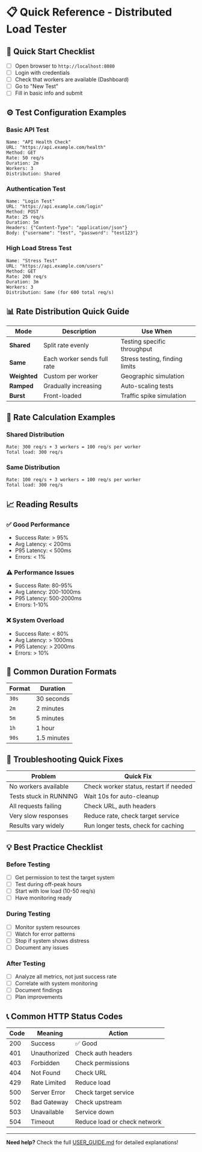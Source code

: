 # 📋 Quick Reference - Distributed Load Tester

## 🚀 Quick Start Checklist

- [ ] Open browser to `http://localhost:8080`
- [ ] Login with credentials
- [ ] Check that workers are available (Dashboard)
- [ ] Go to "New Test"
- [ ] Fill in basic info and submit

## ⚙️ Test Configuration Examples

### Basic API Test
```
Name: "API Health Check"
URL: "https://api.example.com/health"
Method: GET
Rate: 50 req/s
Duration: 2m
Workers: 3
Distribution: Shared
```

### Authentication Test
```
Name: "Login Test"
URL: "https://api.example.com/login"
Method: POST
Rate: 25 req/s
Duration: 5m
Headers: {"Content-Type": "application/json"}
Body: {"username": "test", "password": "test123"}
```

### High Load Stress Test
```
Name: "Stress Test"
URL: "https://api.example.com/users"
Method: GET
Rate: 200 req/s
Duration: 3m
Workers: 3
Distribution: Same (for 600 total req/s)
```

## 📊 Rate Distribution Quick Guide

| Mode | Description | Use When |
|------|-------------|----------|
| **Shared** | Split rate evenly | Testing specific throughput |
| **Same** | Each worker sends full rate | Stress testing, finding limits |
| **Weighted** | Custom per worker | Geographic simulation |
| **Ramped** | Gradually increasing | Auto-scaling tests |
| **Burst** | Front-loaded | Traffic spike simulation |

## 🎯 Rate Calculation Examples

### Shared Distribution
```
Rate: 300 req/s + 3 workers = 100 req/s per worker
Total load: 300 req/s
```

### Same Distribution
```
Rate: 100 req/s + 3 workers = 100 req/s per worker
Total load: 300 req/s
```

## 📈 Reading Results

### ✅ Good Performance
- Success Rate: > 95%
- Avg Latency: < 200ms
- P95 Latency: < 500ms
- Errors: < 1%

### ⚠️ Performance Issues
- Success Rate: 80-95%
- Avg Latency: 200-1000ms
- P95 Latency: 500-2000ms
- Errors: 1-10%

### ❌ System Overload
- Success Rate: < 80%
- Avg Latency: > 1000ms
- P95 Latency: > 2000ms
- Errors: > 10%

## 🔧 Common Duration Formats

| Format | Duration |
|--------|----------|
| `30s` | 30 seconds |
| `2m` | 2 minutes |
| `5m` | 5 minutes |
| `1h` | 1 hour |
| `90s` | 1.5 minutes |

## 🚨 Troubleshooting Quick Fixes

| Problem | Quick Fix |
|---------|-----------|
| No workers available | Check worker status, restart if needed |
| Tests stuck in RUNNING | Wait 10s for auto-cleanup |
| All requests failing | Check URL, auth headers |
| Very slow responses | Reduce rate, check target service |
| Results vary widely | Run longer tests, check for caching |

## 💡 Best Practice Checklist

### Before Testing
- [ ] Get permission to test the target system
- [ ] Test during off-peak hours
- [ ] Start with low load (10-50 req/s)
- [ ] Have monitoring ready

### During Testing
- [ ] Monitor system resources
- [ ] Watch for error patterns
- [ ] Stop if system shows distress
- [ ] Document any issues

### After Testing
- [ ] Analyze all metrics, not just success rate
- [ ] Correlate with system monitoring
- [ ] Document findings
- [ ] Plan improvements

## 📞 Common HTTP Status Codes

| Code | Meaning | Action |
|------|---------|--------|
| 200 | Success | ✅ Good |
| 401 | Unauthorized | Check auth headers |
| 403 | Forbidden | Check permissions |
| 404 | Not Found | Check URL |
| 429 | Rate Limited | Reduce load |
| 500 | Server Error | Check target service |
| 502 | Bad Gateway | Check upstream |
| 503 | Unavailable | Service down |
| 504 | Timeout | Reduce load or check network |

---

**Need help?** Check the full [USER_GUIDE.md](USER_GUIDE.md) for detailed explanations!
